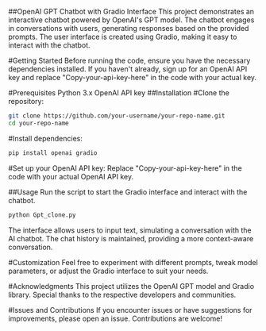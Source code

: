 ##OpenAI GPT Chatbot with Gradio Interface
This project demonstrates an interactive chatbot powered by OpenAI's GPT model. The chatbot engages in conversations with users, generating responses based on the provided prompts. The user interface is created using Gradio, making it easy to interact with the chatbot.

#Getting Started
Before running the code, ensure you have the necessary dependencies installed. If you haven't already, sign up for an OpenAI API key and replace "Copy-your-api-key-here" in the code with your actual key.

#Prerequisites
Python 3.x
OpenAI API key
##Installation
#Clone the repository:
```bash
git clone https://github.com/your-username/your-repo-name.git
cd your-repo-name
```
#Install dependencies:
```bash
pip install openai gradio
```
#Set up your OpenAI API key:
Replace "Copy-your-api-key-here" in the code with your actual OpenAI API key.

##Usage
Run the script to start the Gradio interface and interact with the chatbot.

```bash
python Gpt_clone.py
```
The interface allows users to input text, simulating a conversation with the AI chatbot. The chat history is maintained, providing a more context-aware conversation.

#Customization
Feel free to experiment with different prompts, tweak model parameters, or adjust the Gradio interface to suit your needs.

#Acknowledgments
This project utilizes the OpenAI GPT model and Gradio library. Special thanks to the respective developers and communities.

#Issues and Contributions
If you encounter issues or have suggestions for improvements, please open an issue. Contributions are welcome!
